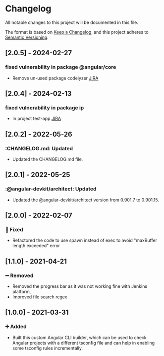 # Changelog

All notable changes to this project will be documented in this file.

The format is based on [Keep a Changelog](https://keepachangelog.com/en/1.0.0/),
and this project adheres to [Semantic Versioning](https://semver.org/spec/v2.0.0.html).

## [2.0.5] - 2024-02-27

### fixed vulnerability in package @angular/core

- Remove un-used package codelyzer [JIRA](https://scheduleonce.atlassian.net/browse/ONCEHUB-73311)

## [2.0.4] - 2024-02-13

### fixed vulnerability in package ip

- In project test-app [JIRA](https://scheduleonce.atlassian.net/browse/ONCEHUB-78119)

## [2.0.2] - 2022-05-26

### :CHANGELOG.md: Updated

- Updated the CHANGELOG.md file.

## [2.0.1] - 2022-05-25

### :@angular-devkit/architect: Updated

- Updated the @angular-devkit/architect version from 0.901.7 to 0.901.15.

## [2.0.0] - 2022-02-07

### :ant: Fixed

- Refactored the code to use spawn instead of exec to avoid "maxBuffer length exceeded" error

## [1.1.0] - 2021-04-21

### :heavy_minus_sign: Removed

- Removed the progress bar as it was not working fine with Jenkins platform,
- Improved file search regex

## [1.0.0] - 2021-03-31

### :heavy_plus_sign: Added

- Built this custom Angular CLI builder, which can be used to check Angular projects with a different tsconfig file and can help in enabling some tsconfig rules incrementally.
